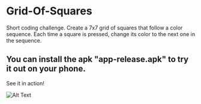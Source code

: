 # Grid-Of-Squares
Short coding challenge. Create a 7x7 grid of squares that follow a color sequence. Each time a square is pressed, change its color to the next one in the sequence.


## You can install the apk "app-release.apk" to try it out on your phone.


See it in action!

![Alt Text](https://i.imgur.com/QgV5Tn9.gif)